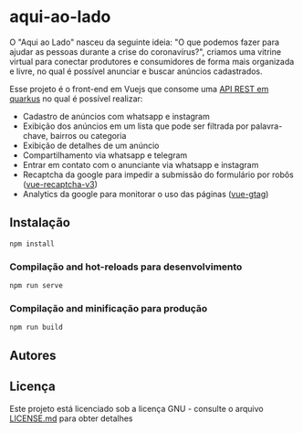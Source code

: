 # aqui-ao-lado

O "Aqui ao Lado" nasceu da seguinte ideia: "O que podemos fazer para ajudar as pessoas durante a crise do coronavírus?", criamos uma vitrine virtual para conectar produtores e consumidores de forma mais organizada e livre, no qual é possível anunciar e buscar anúncios cadastrados.

Esse projeto é o front-end em Vuejs que consome uma [API REST em quarkus](https://github.com/HeptaTecnologia/aqui-ao-lado-api-quarkus) no qual é possível realizar:

* Cadastro de anúncios com whatsapp e instagram
* Exibição dos anúncios em um lista que pode ser filtrada por palavra-chave, bairros ou categoria
* Exibição de detalhes de um anúncio
* Compartilhamento via whatsapp e telegram
* Entrar em contato com o anunciante via whatsapp e instagram
* Recaptcha da google para impedir a submissão do formulário por robôs ([vue-recaptcha-v3](https://github.com/AurityLab/vue-recaptcha-v3))
* Analytics da google para monitorar o uso das páginas ([vue-gtag](https://github.com/MatteoGabriele/vue-gtag))

## Instalação
```
npm install
```

### Compilação and hot-reloads para desenvolvimento
```
npm run serve
```

### Compilação and minificação para produção
```
npm run build
```

## Autores

## Licença
Este projeto está licenciado sob a licença GNU - consulte o arquivo [LICENSE.md](https://github.com/HeptaTecnologia/aqui-ao-lado-vuejs/blob/master/LICENSE) para obter detalhes

